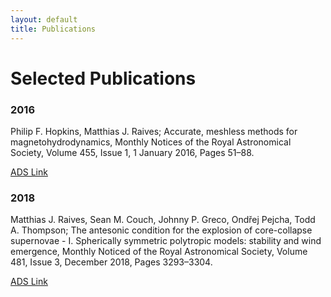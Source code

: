 ```yaml
---
layout: default
title: Publications
---
```

# Selected Publications

### 2016

Philip F. Hopkins, Matthias J. Raives; Accurate, meshless methods for magnetohydrodynamics, Monthly Notices of the Royal Astronomical Society, Volume 455, Issue 1, 1 January 2016, Pages 51–88.

[ADS Link](https://ui.adsabs.harvard.edu//#abs/2016MNRAS.455...51H/abstract)

### 2018

Matthias J. Raives, Sean M. Couch, Johnny P. Greco, Ondřej Pejcha, Todd A. Thompson; The antesonic condition for the explosion of core-collapse supernovae - I. Spherically symmetric polytropic models: stability and wind emergence, Monthly Noticed of the Royal Astronomical Society, Volume 481, Issue 3, December 2018, Pages 3293–3304.

[ADS Link](https://ui.adsabs.harvard.edu//#abs/2018MNRAS.481.3293R/abstract)
